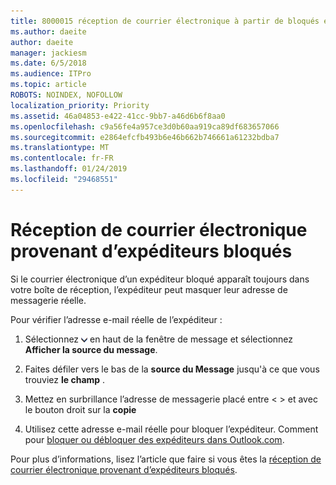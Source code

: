 ```yaml
---
title: 8000015 réception de courrier électronique à partir de bloqués expéditeurs dans Outlook.com
ms.author: daeite
author: daeite
manager: jackiesm
ms.date: 6/5/2018
ms.audience: ITPro
ms.topic: article
ROBOTS: NOINDEX, NOFOLLOW
localization_priority: Priority
ms.assetid: 46a04853-e422-41cc-9bb7-a46d6b6f8aa0
ms.openlocfilehash: c9a56fe4a957ce3d0b60aa919ca89df683657066
ms.sourcegitcommit: e2864efcfb493b6e46b662b746661a61232bdba7
ms.translationtype: MT
ms.contentlocale: fr-FR
ms.lasthandoff: 01/24/2019
ms.locfileid: "29468551"
---
```

# <a name="receiving-email-from-blocked-senders"></a>Réception de courrier électronique provenant d’expéditeurs bloqués

Si le courrier électronique d’un expéditeur bloqué apparaît toujours dans votre boîte de réception, l’expéditeur peut masquer leur adresse de messagerie réelle.
  
Pour vérifier l’adresse e-mail réelle de l’expéditeur :
  
1. Sélectionnez ![plusieurs actions](media/11884972-7ebb-4afe-8b50-63efefb7cca8.png) en haut de la fenêtre de message et sélectionnez **Afficher la source du message**.
    
2. Faites défiler vers le bas de la **source du Message** jusqu'à ce que vous trouviez **le champ** . 
    
3. Mettez en surbrillance l’adresse de messagerie placé entre \< \> et avec le bouton droit sur la **copie**
    
4. Utilisez cette adresse e-mail réelle pour bloquer l’expéditeur. Comment pour [bloquer ou débloquer des expéditeurs dans Outlook.com](https://support.office.com/article/afba1c94-77bb-4f50-8b85-057cf52f4d5e.aspx).
    
Pour plus d’informations, lisez l’article que faire si vous êtes la [réception de courrier électronique provenant d’expéditeurs bloqués](https://go.microsoft.com/fwlink/p/?linkid=2002011&amp;clcid=0x409).
  

